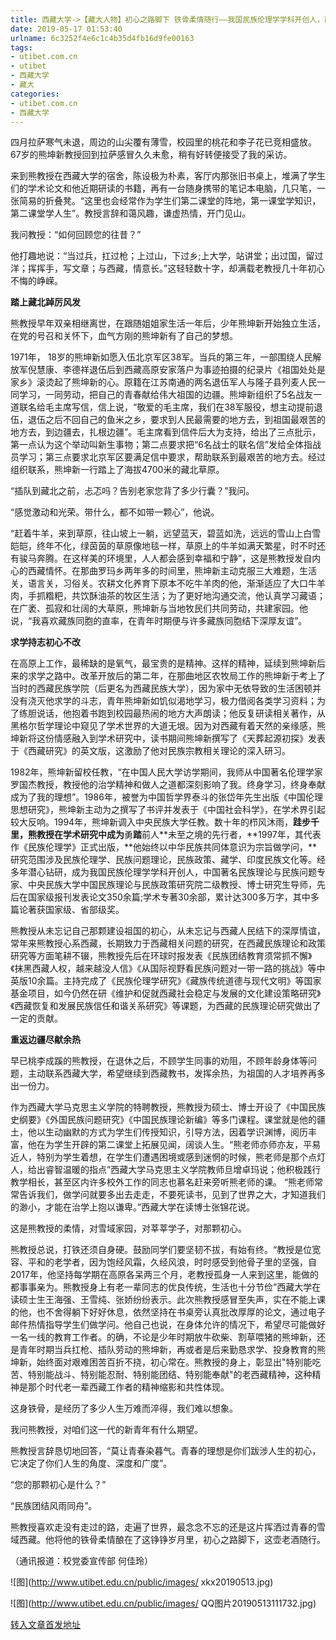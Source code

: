 ```yaml
---
title: 西藏大学->【藏大人物】初心之路脚下 铁骨柔情随行——我国民族伦理学学科开创人，西藏大学特聘教授熊坤新 | utibet.com.cn
date: 2019-05-17 01:53:40
urlname: 6c3252f4e6c1c4b35d4fb16d9fe00163
tags: 
- utibet.com.cn
- utibet
- 西藏大学
- 藏大
categories:
- utibet.com.cn
- 西藏大学
---
```



四月拉萨寒气未退，周边的山尖覆有薄雪，校园里的桃花和李子花已竞相盛放。67岁的熊坤新教授回到拉萨感冒久久未愈，稍有好转便接受了我的采访。

来到熊教授在西藏大学的宿舍，陈设极为朴素，客厅内那张旧书桌上，堆满了学生们的学术论文和他近期研读的书籍，再有一台随身携带的笔记本电脑，几只笔，一张简易的折叠凳。“这里也会经常作为学生们第二课堂的阵地，第一课堂学知识，第二课堂学人生”。教授言辞和蔼风趣，谦虚热情，开门见山。

我问教授：“如何回顾您的往昔？”

他打趣地说：“当过兵，扛过枪；上过山，下过乡;上大学，站讲堂；出过国，留过洋；挥挥手，写文章；与西藏，情意长。”这轻轻数十字，却满载老教授几十年初心不悔的峥嵘。

**踏上藏北踔厉风发**

熊教授早年双亲相继离世，在跟随姐姐家生活一年后，少年熊坤新开始独立生活，在党的号召和关怀下，血气方刚的熊坤新有了自己的梦想。

1971年， 18岁的熊坤新如愿入伍北京军区38军。当兵的第三年，一部围绕人民解放军倪慧康、李德祥退伍后到西藏高原安家落户为事迹拍摄的纪录片《祖国处处是家乡》滚烫起了熊坤新的心。原籍在江苏南通的两名退伍军人与隆子县列麦人民一同学习，一同劳动，把自己的青春献给伟大祖国的边疆。熊坤新组织了5名战友一道联名给毛主席写信，信上说，“敬爱的毛主席，我们在38军服役，想主动提前退伍，退伍之后不回自己的鱼米之乡，要求到人民最需要的地方去，到祖国最艰苦的地方去，到边疆去，扎根边疆”。毛主席看到信件后大为支持，给出了三点批示，第一点认为这个举动叫新生事物；第二点要求把“6名战士的联名信”发给全体指战员学习；第三点要求北京军区要满足信中要求，帮助联系到最艰苦的地方去。经过组织联系，熊坤新一行踏上了海拔4700米的藏北草原。

“插队到藏北之前，忐忑吗？告别老家您背了多少行囊？”我问。

“感觉激动和光荣。带什么，都不如带一颗心”，他说。

“赶着牛羊，来到草原，往山坡上一躺，远望蓝天，碧蓝如洗，远远的雪山上白雪皑皑，终年不化，绿茵茵的草原像地毯一样，草原上的牛羊如满天繁星，时不时还有骏马奔腾。在这样美的环境里，人人都会感到幸福和宁静”，这是熊教授发自内心的西藏情怀。在那曲罗玛乡两年多的时间里，熊坤新主动克服三大难题，生活关，语言关，习俗关。农耕文化养育下原本不吃牛羊肉的他，渐渐适应了大口牛羊肉，手抓糌粑，共饮酥油茶的牧区生活；为了更好地沟通交流，他认真学习藏语；在广袤、孤寂和壮阔的大草原，熊坤新与当地牧民们共同劳动，共建家园。他说，“我喜欢藏族同胞的直率，在青年时期便与许多藏族同胞结下深厚友谊”。

**求学持志初心不改**

在高原上工作，最稀缺的是氧气，最宝贵的是精神。这样的精神，延续到熊坤新后来的求学之路中。改革开放后的第二年，在那曲地区农牧局工作的熊坤新于考上了当时的西藏民族学院（后更名为西藏民族大学），因为家中无依导致的生活困顿并没有浇灭他求学的斗志，青年熊坤新如饥似渴地学习，极力借阅各类学习资料；为了练胆说话，他抱着书跑到校园最热闹的地方大声朗读；他反复研读相关著作，从黑格尔哲学理论中窥见了学术世界的大道无垠。因为对西藏有着天然的亲缘感，熊坤新将这份情感融入到学术研究中，读书期间熊坤新撰写了《天葬起源初探》发表于《西藏研究》的英文版，这激励了他对民族宗教相关理论的深入研习。

1982年，熊坤新留校任教，“在中国人民大学访学期间，我师从中国著名伦理学家罗国杰教授，教授他的治学精神和做人之道都深刻影响了我。终身学习，终身奉献成为了我的理想”。1986年，被誉为中国哲学界泰斗的张岱年先生出版《中国伦理思想研究》，熊坤新主动为之撰写了书评并发表于《中国社会科学》，在学术界引起较大反响。1994年，熊坤新调入中央民族大学任教。数十年的栉风沐雨，**跬步千里，熊教授在学术研究中成为**勇**踏**前人**未至之境的先行者，**1997年，其代表作《民族伦理学》正式出版，**他始终以中华民族共同体意识为宗旨做学问，**研究范围涉及民族伦理学、民族问题理论，民族政策、藏学、印度民族文化等。经多年潜心钻研，成为我国民族伦理学学科开创人，中国著名民族理论与民族问题专家、中央民族大学中国民族理论与民族政策研究院二级教授、博士研究生导师，先后在国家级报刊发表论文350余篇;学术专著30余部，累计达300多万字，其中多篇论著获国家级、省部级奖。

熊教授从未忘记自己那颗建设祖国的初心，从未忘记与西藏人民结下的深厚情谊，常年来熊教授心系西藏，长期致力于西藏相关问题的研究，在西藏民族理论和政策研究等方面笔耕不辍，熊教授先后在环球时报发表《民族团结教育须常抓不懈》《抹黑西藏人权，越来越没人信》《从国际视野看民族问题对一带一路的挑战》等中英版10余篇。主持完成了《民族伦理学研究》《藏族传统道德与现代文明》等国家基金项目，如今仍然在研《维护和促就西藏社会稳定与发展的文化建设策略研究》《西藏恢复和发展民族信任和谐关系研究》等课题，为西藏的民族理论研究做出了一定的贡献。

**重返边疆尽献余热**

早已桃李成蹊的熊教授，在退休之后，不顾学生同事的劝阻，不顾年龄身体等问题，主动联系西藏大学，希望继续到西藏教书，发挥余热，为祖国的人才培养再多出一份力。

作为西藏大学马克思主义学院的特聘教授，熊教授为硕士、博士开设了《中国民族史纲要》《外国民族问题研究》《中国民族理论新编》等多门课程。课堂就是他的疆土，他以生动幽默的方式为学生们传授知识，引导方法，因着学识渊博，阅历丰富，他在为学生开辟的第二课堂上拓展见闻，阔谈人生。“熊老师亦师亦友，平易近人，特别为学生着想，在学生们遭遇困境或感到迷惘的时候，熊老师是那个点灯人，给出睿智温暖的指点”西藏大学马克思主义学院教师旦增卓玛说；他积极践行教学相长，甚至区内许多校外工作的同志也慕名赶来旁听熊老师的课。 “熊老师常常告诉我们，做学问就要多出去走走，不要死读书，见到了世界之大，才知道我们的渺小，才能在治学上抱以谦卑。”西藏大学在读博士张锦花说。

这是熊教授的柔情，对雪域家园，对莘莘学子，对那颗初心。

熊教授总说，打铁还须自身硬。鼓励同学们要坚韧不拔，有始有终。“教授是位宽容、平和的老学者，因为饱经风霜，久经风浪，时时感受到他骨子里的坚强，自2017年，他坚持每学期在高原各呆两三个月，老教授孤身一人来到这里，能做的都事事亲为。熊教授身上有老一辈同志的优良传统，生活也十分节俭”西藏大学在读硕士生王海强、王雪纯、张娇纷纷表示。此次熊教授感冒至失声，实在不能上课的他，也不舍得躺下好好休息，依然坚持在书桌旁认真批改厚厚的论文，通过电子邮件热情指导学生们做学问。他自己也说，在身体允许的情况下，希望尽可能做好一名一线的教育工作者。的确，不论是少年时期放牛砍柴、割草喂猪的熊坤新，还是青年时期当兵扛枪、插队劳动的熊坤新，再或者是后来勤恳求学、投身教育的熊坤新，始终面对艰难困苦百折不挠，初心常在。熊教授的身上，彰显出"特别能吃苦、特别能战斗、特别能忍耐、特别能团结、特别能奉献"的老西藏精神，这种精神是那个时代老一辈西藏工作者的精神缩影和共性体现。

这身铁骨，是经历了多少人生万难而淬得，我们难以想象。

我问熊教授，对咱们这一代的新青年有什么期望。

熊教授言辞恳切地回答，“莫让青春染暮气。青春的理想是你们跋涉人生的初心，它决定了你们人生的角度、深度和广度”。

“您的那颗初心是什么？”

“民族团结风雨同舟”。

熊教授喜欢走没有走过的路，走遍了世界，最念念不忘的还是这片挥洒过青春的雪域西藏。他将他的铁骨柔情酿在了这铮铮岁月里，初心之路脚下，这壶老酒随行。

（通讯报道：校党委宣传部 何佳玲）



![图](http://www.utibet.edu.cn/public/images/	xkx20190513.jpg)

![图](http://www.utibet.edu.cn/public/images/	QQ图片20190513111732.jpg)

[转入文章首发地址](http://www.utibet.edu.cn/news/article_3_5_14935.html)